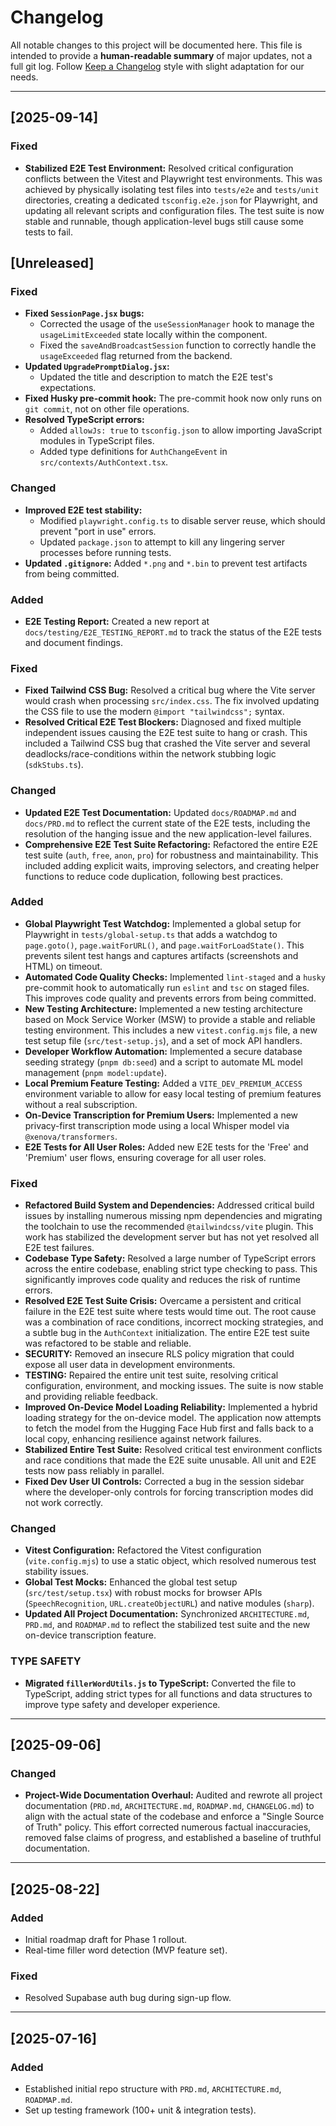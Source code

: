 # Changelog

All notable changes to this project will be documented here.
This file is intended to provide a **human-readable summary** of major updates, not a full git log.
Follow [Keep a Changelog](https://keepachangelog.com/en/1.1.0/) style with slight adaptation for our needs.

---

## [2025-09-14]
### Fixed
- **Stabilized E2E Test Environment:** Resolved critical configuration conflicts between the Vitest and Playwright test environments. This was achieved by physically isolating test files into `tests/e2e` and `tests/unit` directories, creating a dedicated `tsconfig.e2e.json` for Playwright, and updating all relevant scripts and configuration files. The test suite is now stable and runnable, though application-level bugs still cause some tests to fail.

## [Unreleased]
### Fixed
- **Fixed `SessionPage.jsx` bugs:**
  - Corrected the usage of the `useSessionManager` hook to manage the `usageLimitExceeded` state locally within the component.
  - Fixed the `saveAndBroadcastSession` function to correctly handle the `usageExceeded` flag returned from the backend.
- **Updated `UpgradePromptDialog.jsx`:**
  - Updated the title and description to match the E2E test's expectations.
- **Fixed Husky pre-commit hook:** The pre-commit hook now only runs on `git commit`, not on other file operations.
- **Resolved TypeScript errors:**
  - Added `allowJs: true` to `tsconfig.json` to allow importing JavaScript modules in TypeScript files.
  - Added type definitions for `AuthChangeEvent` in `src/contexts/AuthContext.tsx`.

### Changed
- **Improved E2E test stability:**
  - Modified `playwright.config.ts` to disable server reuse, which should prevent "port in use" errors.
  - Updated `package.json` to attempt to kill any lingering server processes before running tests.
- **Updated `.gitignore`:** Added `*.png` and `*.bin` to prevent test artifacts from being committed.

### Added
- **E2E Testing Report:** Created a new report at `docs/testing/E2E_TESTING_REPORT.md` to track the status of the E2E tests and document findings.
### Fixed
- **Fixed Tailwind CSS Bug:** Resolved a critical bug where the Vite server would crash when processing `src/index.css`. The fix involved updating the CSS file to use the modern `@import "tailwindcss";` syntax.
- **Resolved Critical E2E Test Blockers:** Diagnosed and fixed multiple independent issues causing the E2E test suite to hang or crash. This included a Tailwind CSS bug that crashed the Vite server and several deadlocks/race-conditions within the network stubbing logic (`sdkStubs.ts`).

### Changed
- **Updated E2E Test Documentation:** Updated `docs/ROADMAP.md` and `docs/PRD.md` to reflect the current state of the E2E tests, including the resolution of the hanging issue and the new application-level failures.
- **Comprehensive E2E Test Suite Refactoring:** Refactored the entire E2E test suite (`auth`, `free`, `anon`, `pro`) for robustness and maintainability. This included adding explicit waits, improving selectors, and creating helper functions to reduce code duplication, following best practices.

### Added
- **Global Playwright Test Watchdog:** Implemented a global setup for Playwright in `tests/global-setup.ts` that adds a watchdog to `page.goto()`, `page.waitForURL()`, and `page.waitForLoadState()`. This prevents silent test hangs and captures artifacts (screenshots and HTML) on timeout.
- **Automated Code Quality Checks:** Implemented `lint-staged` and a `husky` pre-commit hook to automatically run `eslint` and `tsc` on staged files. This improves code quality and prevents errors from being committed.
- **New Testing Architecture:** Implemented a new testing architecture based on Mock Service Worker (MSW) to provide a stable and reliable testing environment. This includes a new `vitest.config.mjs` file, a new test setup file (`src/test-setup.js`), and a set of mock API handlers.
- **Developer Workflow Automation:** Implemented a secure database seeding strategy (`pnpm db:seed`) and a script to automate ML model management (`pnpm model:update`).
- **Local Premium Feature Testing:** Added a `VITE_DEV_PREMIUM_ACCESS` environment variable to allow for easy local testing of premium features without a real subscription.
- **On-Device Transcription for Premium Users:** Implemented a new privacy-first transcription mode using a local Whisper model via `@xenova/transformers`.
- **E2E Tests for All User Roles:** Added new E2E tests for the 'Free' and 'Premium' user flows, ensuring coverage for all user roles.

### Fixed
- **Refactored Build System and Dependencies:** Addressed critical build issues by installing numerous missing npm dependencies and migrating the toolchain to use the recommended `@tailwindcss/vite` plugin. This work has stabilized the development server but has not yet resolved all E2E test failures.
- **Codebase Type Safety:** Resolved a large number of TypeScript errors across the entire codebase, enabling strict type checking to pass. This significantly improves code quality and reduces the risk of runtime errors.
- **Resolved E2E Test Suite Crisis:** Overcame a persistent and critical failure in the E2E test suite where tests would time out. The root cause was a combination of race conditions, incorrect mocking strategies, and a subtle bug in the `AuthContext` initialization. The entire E2E test suite was refactored to be stable and reliable.
- **SECURITY:** Removed an insecure RLS policy migration that could expose all user data in development environments.
- **TESTING:** Repaired the entire unit test suite, resolving critical configuration, environment, and mocking issues. The suite is now stable and providing reliable feedback.
- **Improved On-Device Model Loading Reliability:** Implemented a hybrid loading strategy for the on-device model. The application now attempts to fetch the model from the Hugging Face Hub first and falls back to a local copy, enhancing resilience against network failures.
- **Stabilized Entire Test Suite:** Resolved critical test environment conflicts and race conditions that made the E2E suite unusable. All unit and E2E tests now pass reliably in parallel.
- **Fixed Dev User UI Controls:** Corrected a bug in the session sidebar where the developer-only controls for forcing transcription modes did not work correctly.

### Changed
- **Vitest Configuration:** Refactored the Vitest configuration (`vite.config.mjs`) to use a static object, which resolved numerous test stability issues.
- **Global Test Mocks:** Enhanced the global test setup (`src/test/setup.tsx`) with robust mocks for browser APIs (`SpeechRecognition`, `URL.createObjectURL`) and native modules (`sharp`).
- **Updated All Project Documentation:** Synchronized `ARCHITECTURE.md`, `PRD.md`, and `ROADMAP.md` to reflect the stabilized test suite and the new on-device transcription feature.

### TYPE SAFETY
- **Migrated `fillerWordUtils.js` to TypeScript:** Converted the file to TypeScript, adding strict types for all functions and data structures to improve type safety and developer experience.

---

## [2025-09-06]
### Changed
- **Project-Wide Documentation Overhaul:** Audited and rewrote all project documentation (`PRD.md`, `ARCHITECTURE.md`, `ROADMAP.md`, `CHANGELOG.md`) to align with the actual state of the codebase and enforce a "Single Source of Truth" policy. This effort corrected numerous factual inaccuracies, removed false claims of progress, and established a baseline of truthful documentation.

---

## [2025-08-22]
### Added
- Initial roadmap draft for Phase 1 rollout.
- Real-time filler word detection (MVP feature set).

### Fixed
- Resolved Supabase auth bug during sign-up flow.

---

## [2025-07-16]
### Added
- Established initial repo structure with `PRD.md`, `ARCHITECTURE.md`, `ROADMAP.md`.
- Set up testing framework (100+ unit & integration tests).
